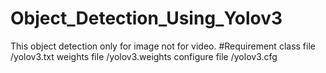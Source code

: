 # Object_Detection_Using_Yolov3
This object detection only for image not for video.
#Requirement
class file /yolov3.txt
weights file /yolov3.weights
configure file /yolov3.cfg

